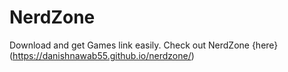 # NerdZone

Download and get Games link easily.
Check out NerdZone {here}(https://danishnawab55.github.io/nerdzone/)
